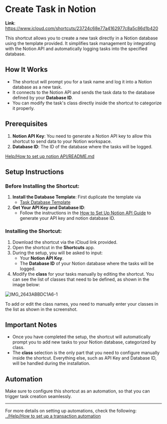 # Create Task in Notion

**Link**: https://www.icloud.com/shortcuts/23724c68e77a4162977c8a5c86d1b420

This shortcut allows you to create a new task directly in a Notion database using the template provided. It simplifies task management by integrating with the Notion API and automatically logging tasks into the specified database.

## How It Works

- The shortcut will prompt you for a task name and log it into a Notion database as a new task.
- It connects to the Notion API and sends the task data to the database defined by your **Database ID**.
- You can modify the task's class directly inside the shortcut to categorize it properly.

## Prerequisites

1. **Notion API Key**: You need to generate a Notion API key to allow this shortcut to send data to your Notion workspace.
2. **Database ID**: The ID of the database where the tasks will be logged.

[Help/How to set up notion API/README.md](https://github.com/jjdiazo1/iOShortcuts/tree/33d7ac06377a56fc4c6d9c18cf0ee99ee1dd6bb7/_Help/How%20to%20set%20up%20notion%20API)

## Setup Instructions

### Before Installing the Shortcut:

1. **Install the Database Template**: First duplicate the template via
     - [Task Database Template](https://lyrical-surprise-739.notion.site/11d07d2edf358001b565fceb52871546?v=11d07d2edf358110a280000cd7b1c2c2&pvs=4) 
2. **Get Your API Key and Database ID**:
   - Follow the instructions in the [How to Set Up Notion API Guide](https://developers.notion.com/reference/intro) to generate your API key and notion database ID.

### Installing the Shortcut:

1. Download the shortcut via the iCloud link provided.
2. Open the shortcut in the **Shortcuts** app.
3. During the setup, you will be asked to input:
   - Your **Notion API Key**.
   - The **Database ID** of your Notion database where the tasks will be logged.
4. Modify the **class** for your tasks manually by editing the shortcut. You can see the list of classes that need to be defined, as shown in the image below:

![IMG_2643ABBDC1A6-1](https://github.com/user-attachments/assets/7fe507da-686e-413f-b0e8-556758ffa3e7)

To add or edit the class names, you need to manually enter your classes in the list as shown in the screenshot.

## Important Notes

- Once you have completed the setup, the shortcut will automatically prompt you to add new tasks to your Notion database, categorized by class.
- The **class** selection is the only part that you need to configure manually inside the shortcut. Everything else, such as API Key and Database ID, will be handled during the installation.

## Automation

Make sure to configure this shortcut as an automation, so that you can trigger task creation seamlessly.

---

For more details on setting up automations, check the following:
[../Help/How to set up a transaction automation](https://github.com/jjdiazo1/iOShortcuts/tree/33d7ac06377a56fc4c6d9c18cf0ee99ee1dd6bb7/_Help/How%20to%20set%20up%20a%20transaction%20automation)

